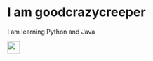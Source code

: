 # I am goodcrazycreeper

I am learning Python and Java

<!---
goodcrazycreeper/goodcrazycreeper is a ✨ special ✨ repository because its `README.md` (this file) appears on your GitHub profile.
You can click the Preview link to take a look at your changes.
--->
<div>
  <img src="https://komarev.com/ghpvc/?username=goodcrazycreeper&style=flat-square&color=blue" style="height:28px" alt=""/>
</div>
